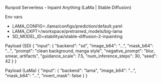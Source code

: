 Runpod Serverless - Inpaint Anything (LaMa | Stable Diffusion)

Env vars
- LAMA_CONFIG=./lama/configs/prediction/default.yaml
- LAMA_CKPT=/workspace/pretrained_models/big-lama
- SD_MODEL_ID=stabilityai/stable-diffusion-2-inpainting

Payload (SD)
{
  "input": {
    "backend": "sd",
    "image_b64": "...",
    "mask_b64": "...",
    "prompt": "clean background, manga style",
    "negative_prompt": "blur, smear, artifacts",
    "guidance_scale": 7.5,
    "num_inference_steps": 30,
    "seed": 42
  }
}

Payload (LaMa)
{
  "input": {
    "backend": "lama",
    "image_b64": "...",
    "mask_b64": "...",
    "invert_mask": false
  }
}

